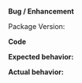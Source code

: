 <!--
Thank you for contributing to Dojo.

Our issue tracker is for bugs for Dojo.

Please make sure you have read our Contributing Guidelines
available at: https://github.com/dojo/meta/blob/master/CONTRIBUTING.md

For general questions and discussion, join us on Discord at: https://discord.gg/M7yRngE
-->

**Bug / Enhancement** <!-- delete as appropriate -->

<!-- Summary of enhancement or bug-->

Package Version: <!-- package version -->

**Code**

<!-- a self contained example of code that demonstrates the issue -->

**Expected behavior:**

<!-- What did you expect to happen -->

**Actual behavior:**

<!-- What was the actual behavior? -->
